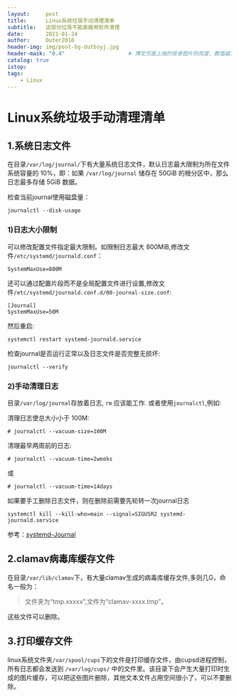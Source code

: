 ```yaml
---
layout:     post
title:      Linux系统垃圾手动清理清单
subtitle:   这部分垃圾不能直接用软件清理
date:       2021-01-24
author:     Duter2016
header-img: img/post-bg-dutbsyj.jpg
header-mask: "0.4"                    # 博文页面上端的背景图片的亮度，数值越大越黑暗
catalog: true
istop: 
tags:
    - Linux
---
```


# Linux系统垃圾手动清理清单

## 1.系统日志文件

在目录`/var/log/journal/`下有大量系统日志文件，默认日志最大限制为所在文件系统容量的 10%，即：如果 `/var/log/journal` 储存在 50GiB 的根分区中，那么日志最多存储 5GiB 数据。

检查当前journal使用磁盘量：

```
journalctl --disk-usage
```

### 1)日志大小限制
可以修改配置文件指定最大限制。如限制日志最大 800MiB,修改文件`/etc/systemd/journald.conf`：

```
SystemMaxUse=800M
```

还可以通过配置片段而不是全局配置文件进行设置,修改文件`/etc/systemd/journald.conf.d/00-journal-size.conf`:

```
[Journal]
SystemMaxUse=50M
```

然后重启:
```
systemctl restart systemd-journald.service
```

检查journal是否运行正常以及日志文件是否完整无损坏:
```
journalctl --verify
```

### 2)手动清理日志
目录`/var/log/journal`存放着日志, `rm` 应该能工作. 或者使用`journalctl`,例如:

清理日志使总大小小于 100M:

```
# journalctl --vacuum-size=100M
```

清理最早两周前的日志:

```
# journalctl --vacuum-time=2weeks
```
或
```
# journalctl --vacuum-time=14days
```

如果要手工删除日志文件，则在删除前需要先轮转一次journal日志
```
systemctl kill --kill-who=main --signal=SIGUSR2 systemd-journald.service
```

参考：[systemd-Journal](https://wiki.archlinux.org/index.php/Systemd_(%E7%AE%80%E4%BD%93%E4%B8%AD%E6%96%87)/Journal_(%E7%AE%80%E4%BD%93%E4%B8%AD%E6%96%87)#%E6%97%A5%E5%BF%97%E5%A4%A7%E5%B0%8F%E9%99%90%E5%88%B6)


## 2.clamav病毒库缓存文件

在目录`/var/lib/clamav`下，有大量clamav生成的病毒库缓存文件,多则几G，命名一般为：

> 文件夹为“tmp.xxxxx”,文件为“clamav-xxxx.tmp”。

这些文件可以删除。

## 3.打印缓存文件

linux系统文件夹`/var/spool/cups`下的文件是打印缓存文件，由cupsd进程控制，所有日志都会发送到 `/var/log/cups/` 中的文件里。该目录下会产生大量打印时生成的图片缓存，可以把这些图片删除，其他文本文件占用空间很小了，可以不要删除。




